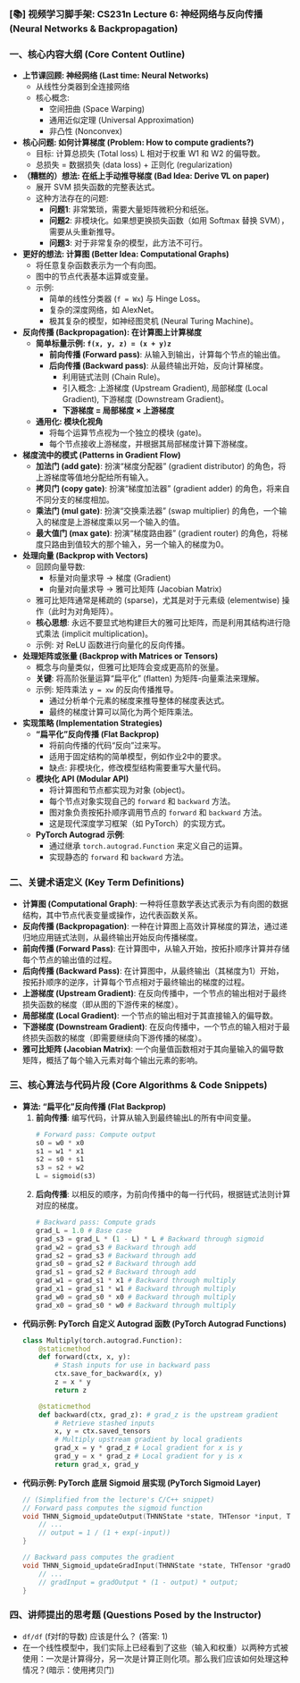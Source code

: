 ### [📚] 视频学习脚手架: CS231n Lecture 6: 神经网络与反向传播 (Neural Networks & Backpropagation)

### 一、核心内容大纲 (Core Content Outline)
-   **上节课回顾: 神经网络 (Last time: Neural Networks)**
    -   从线性分类器到全连接网络
    -   核心概念:
        -   空间扭曲 (Space Warping)
        -   通用近似定理 (Universal Approximation)
        -   非凸性 (Nonconvex)
-   **核心问题: 如何计算梯度 (Problem: How to compute gradients?)**
    -   目标: 计算总损失 (Total loss) L 相对于权重 W1 和 W2 的偏导数。
    -   总损失 = 数据损失 (data loss) + 正则化 (regularization)
-   **（糟糕的）想法: 在纸上手动推导梯度 (Bad Idea: Derive ∇L on paper)**
    -   展开 SVM 损失函数的完整表达式。
    -   这种方法存在的问题:
        -   **问题1**: 非常繁琐，需要大量矩阵微积分和纸张。
        -   **问题2**: 非模块化。如果想更换损失函数（如用 Softmax 替换 SVM），需要从头重新推导。
        -   **问题3**: 对于非常复杂的模型，此方法不可行。
-   **更好的想法: 计算图 (Better Idea: Computational Graphs)**
    -   将任意复杂函数表示为一个有向图。
    -   图中的节点代表基本运算或变量。
    -   示例:
        -   简单的线性分类器 (`f = Wx`) 与 Hinge Loss。
        -   复杂的深度网络，如 AlexNet。
        -   极其复杂的模型，如神经图灵机 (Neural Turing Machine)。
-   **反向传播 (Backpropagation): 在计算图上计算梯度**
    -   **简单标量示例: `f(x, y, z) = (x + y)z`**
        -   **前向传播 (Forward pass)**: 从输入到输出，计算每个节点的输出值。
        -   **后向传播 (Backward pass)**: 从最终输出开始，反向计算梯度。
            -   利用链式法则 (Chain Rule)。
            -   引入概念: 上游梯度 (Upstream Gradient), 局部梯度 (Local Gradient), 下游梯度 (Downstream Gradient)。
            -   **下游梯度 = 局部梯度 × 上游梯度**
    -   **通用化: 模块化视角**
        -   将每个运算节点视为一个独立的模块 (gate)。
        -   每个节点接收上游梯度，并根据其局部梯度计算下游梯度。
-   **梯度流中的模式 (Patterns in Gradient Flow)**
    -   **加法门 (add gate)**: 扮演“梯度分配器” (gradient distributor) 的角色，将上游梯度等值地分配给所有输入。
    -   **拷贝门 (copy gate)**: 扮演“梯度加法器” (gradient adder) 的角色，将来自不同分支的梯度相加。
    -   **乘法门 (mul gate)**: 扮演“交换乘法器” (swap multiplier) 的角色，一个输入的梯度是上游梯度乘以另一个输入的值。
    -   **最大值门 (max gate)**: 扮演“梯度路由器” (gradient router) 的角色，将梯度只路由到值较大的那个输入，另一个输入的梯度为0。
-   **处理向量 (Backprop with Vectors)**
    -   回顾向量导数:
        -   标量对向量求导 -> 梯度 (Gradient)
        -   向量对向量求导 -> 雅可比矩阵 (Jacobian Matrix)
    -   雅可比矩阵通常是稀疏的 (sparse)，尤其是对于元素级 (elementwise) 操作（此时为对角矩阵）。
    -   **核心思想**: 永远不要显式地构建巨大的雅可比矩阵，而是利用其结构进行隐式乘法 (implicit multiplication)。
    -   示例: 对 ReLU 函数进行向量化的反向传播。
-   **处理矩阵或张量 (Backprop with Matrices or Tensors)**
    -   概念与向量类似，但雅可比矩阵会变成更高阶的张量。
    -   **关键**: 将高阶张量运算“扁平化” (flatten) 为矩阵-向量乘法来理解。
    -   示例: 矩阵乘法 `y = xw` 的反向传播推导。
        -   通过分析单个元素的梯度来推导整体的梯度表达式。
        -   最终的梯度计算可以简化为两个矩阵乘法。
-   **实现策略 (Implementation Strategies)**
    -   **“扁平化”反向传播 (Flat Backprop)**
        -   将前向传播的代码“反向”过来写。
        -   适用于固定结构的简单模型，例如作业2中的要求。
        -   缺点: 非模块化，修改模型结构需要重写大量代码。
    -   **模块化 API (Modular API)**
        -   将计算图和节点都实现为对象 (object)。
        -   每个节点对象实现自己的 `forward` 和 `backward` 方法。
        -   图对象负责按拓扑顺序调用节点的 `forward` 和 `backward` 方法。
        -   这是现代深度学习框架（如 PyTorch）的实现方式。
    -   **PyTorch Autograd 示例**:
        -   通过继承 `torch.autograd.Function` 来定义自己的运算。
        -   实现静态的 `forward` 和 `backward` 方法。

### 二、关键术语定义 (Key Term Definitions)
-   **计算图 (Computational Graph)**: 一种将任意数学表达式表示为有向图的数据结构，其中节点代表变量或操作，边代表函数关系。
-   **反向传播 (Backpropagation)**: 一种在计算图上高效计算梯度的算法，通过递归地应用链式法则，从最终输出开始反向传播梯度。
-   **前向传播 (Forward Pass)**: 在计算图中，从输入开始，按拓扑顺序计算并存储每个节点的输出值的过程。
-   **后向传播 (Backward Pass)**: 在计算图中，从最终输出（其梯度为1）开始，按拓扑顺序的逆序，计算每个节点相对于最终输出的梯度的过程。
-   **上游梯度 (Upstream Gradient)**: 在反向传播中，一个节点的输出相对于最终损失函数的梯度（即从图的下游传来的梯度）。
-   **局部梯度 (Local Gradient)**: 一个节点的输出相对于其直接输入的偏导数。
-   **下游梯度 (Downstream Gradient)**: 在反向传播中，一个节点的输入相对于最终损失函数的梯度（即需要继续向下游传播的梯度）。
-   **雅可比矩阵 (Jacobian Matrix)**: 一个向量值函数相对于其向量输入的偏导数矩阵，概括了每个输入元素对每个输出元素的影响。

### 三、核心算法与代码片段 (Core Algorithms & Code Snippets)
-   **算法: “扁平化”反向传播 (Flat Backprop)**
    1.  **前向传播**: 编写代码，计算从输入到最终输出L的所有中间变量。
        ```python
        # Forward pass: Compute output
        s0 = w0 * x0
        s1 = w1 * x1
        s2 = s0 + s1
        s3 = s2 + w2
        L = sigmoid(s3)
        ```
    2.  **后向传播**: 以相反的顺序，为前向传播中的每一行代码，根据链式法则计算对应的梯度。
        ```python
        # Backward pass: Compute grads
        grad_L = 1.0 # Base case
        grad_s3 = grad_L * (1 - L) * L # Backward through sigmoid
        grad_w2 = grad_s3 # Backward through add
        grad_s2 = grad_s3 # Backward through add
        grad_s0 = grad_s2 # Backward through add
        grad_s1 = grad_s2 # Backward through add
        grad_w1 = grad_s1 * x1 # Backward through multiply
        grad_x1 = grad_s1 * w1 # Backward through multiply
        grad_w0 = grad_s0 * x0 # Backward through multiply
        grad_x0 = grad_s0 * w0 # Backward through multiply
        ```
-   **代码示例: PyTorch 自定义 Autograd 函数 (PyTorch Autograd Functions)**
    ```python
    class Multiply(torch.autograd.Function):
        @staticmethod
        def forward(ctx, x, y):
            # Stash inputs for use in backward pass
            ctx.save_for_backward(x, y)
            z = x * y
            return z

        @staticmethod
        def backward(ctx, grad_z): # grad_z is the upstream gradient
            # Retrieve stashed inputs
            x, y = ctx.saved_tensors
            # Multiply upstream gradient by local gradients
            grad_x = y * grad_z # Local gradient for x is y
            grad_y = x * grad_z # Local gradient for y is x
            return grad_x, grad_y
    ```
-   **代码示例: PyTorch 底层 Sigmoid 层实现 (PyTorch Sigmoid Layer)**
    ```c
    // (Simplified from the lecture's C/C++ snippet)
    // Forward pass computes the sigmoid function
    void THNN_Sigmoid_updateOutput(THNNState *state, THTensor *input, THTensor *output) {
        // ...
        // output = 1 / (1 + exp(-input))
    }

    // Backward pass computes the gradient
    void THNN_Sigmoid_updateGradInput(THNNState *state, THTensor *gradOutput, THTensor *gradInput, THTensor *output) {
        // ...
        // gradInput = gradOutput * (1 - output) * output;
    }
    ```

### 四、讲师提出的思考题 (Questions Posed by the Instructor)
-   `df/df` (f对f的导数) 应该是什么？ (答案: 1)
-   在一个线性模型中，我们实际上已经看到了这些（输入和权重）以两种方式被使用：一次是计算得分，另一次是计算正则化项。那么我们应该如何处理这种情况？(暗示：使用拷贝门)